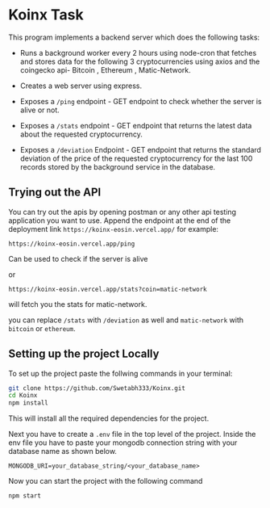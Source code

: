 # Koinx Task

This program implements a backend server which does the following tasks:

- Runs a background worker every 2 hours using node-cron that fetches and stores data for the following 3 cryptocurrencies using axios and the coingecko api- Bitcoin , Ethereum , Matic-Network.

- Creates a web server using express.

- Exposes a `/ping` endpoint - GET endpoint to check whether the server is alive or not.

- Exposes a `/stats` endpoint - GET endpoint that returns the latest data about the requested cryptocurrency.

- Exposes a `/deviation` Endpoint - GET endpoint that returns the standard deviation of the price of the requested cryptocurrency for the last 100 records stored by the background service in the database.

## Trying out the API

You can try out the apis by opening postman or any other api testing application you want to use. Append the endpoint at the end of the deployment link `https://koinx-eosin.vercel.app/` for example:

```
https://koinx-eosin.vercel.app/ping
```

Can be used to check if the server is alive

or

```
https://koinx-eosin.vercel.app/stats?coin=matic-network
```
will fetch you the stats for matic-network.

you can replace `/stats` with `/deviation` as well and `matic-network` with `bitcoin` or `ethereum`.


## Setting up the project Locally

To set up the project paste the follwing commands in your terminal:

```bash
git clone https://github.com/Swetabh333/Koinx.git
cd Koinx
npm install
```
This will install all the required dependencies for the project.

Next you have to create a `.env` file in the top level of the project. Inside the env file you have to paste your mongodb connection string with your database name as shown below.

```
MONGODB_URI=your_database_string/<your_database_name>
```

Now you can start the project with the following command

```bash
npm start
```

